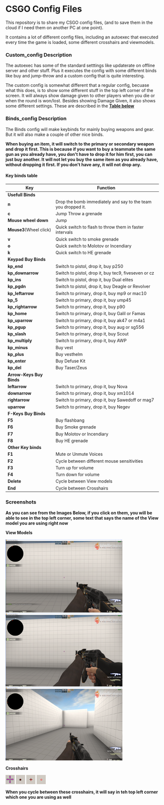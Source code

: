 <h1> CSGO Config Files </h1>

This repository is to share my CSGO config files, (and to save them in the cloud if I need them on another PC at one point).

It contains a lot of different config files, including an autoexec that executed every time the game is loaded, some different crosshairs and viewmodels.

<h3>Custom_config Description</h3>
The autoexec has some of the standard setttings like updaterate on offline server and other stuff. Plus it executes the config with some different binds like buy and jump-throw and a custom config that is quite interesting.

The custom config is somewhat different that a regular config, becuase what this does, is to show some different stuff in the top left corner of the screen. It will always show damage given to other players when you die or when the round is won/lost.
Besides showing Damage Given, it also shows some different settings. These are described in the [**Table below**](#key-binds-table)

<h3>Binds_config Description</h3>
The Binds config will make keybinds for mainly buying weapons and gear. But it will also make a couple of other nice binds.

**When buying an item, it will switch to the primary or secondary weapon and drop it first. This is because if you want to buy a teammate the same gun as you already have, you don't have to drop it for him first, you can just buy another. It will not let you buy the same item as you already have, without dropping it first. If you don't have any, it will not drop any.**

<h4>Key binds table</h4>

| Key						| Function															|
| ------------------------- | ----------------------------------------------------------------- |
| **Usefull Binds** 		| 																	|
| **n** 					| Drop the bomb immediately and say to the team you dropped it. 	|
| **c** 					| Jump Throw a grenade 												|
| **Mouse wheel down** 		| Jump 																|
| **Mouse3**(Wheel click) 	| Quick switch to flash to throw them in faster intervals 			|
| **v** 					| Quick switch to smoke grenade 									|
| **o** 					| Quick switch to Molotov or Incendiary 							|
| **k** 					| Quick switch to HE grenade 										|
| **Keypad Buy Binds** 		| 																	|
| **kp_end** 				| Switch to pistol, drop it, buy p250 								|
| **kp_downarrow** 			| Switch to pistol, drop it, buy tec9, fiveseven or cz 				|
| **kp_ins** 				| Switch to pistol, drop it, buy Dual elites 						|
| **kp_pgdn** 				| Switch to pistol, drop it, buy Deagle or Revolver 				|
| **kp_leftarrow** 			| Switch to primary, drop it, buy mp9 or mac10 						|
| **kp_5** 					| Switch to primary, drop it, buy ump45 							|
| **kp_rightarrow** 		| Switch to primary, drop it, buy p90 								|
| **kp_home** 				| Switch to primary, drop it, buy Galil or Famas 					|
| **kp_uparrow** 			| Switch to primary, drop it, buy ak47 or m4a1 						|
| **kp_pgup** 				| Switch to primary, drop it, buy aug or sg556 						|
| **kp_slash** 				| Switch to primary, drop it, buy Scout 							|
| **kp_multiply** 			| Switch to primary, drop it, buy AWP 								|
| **kp_minus** 				| Buy vest 															|
| **kp_plus** 				| Buy vesthelm 														|
| **kp_enter** 				| Buy Defuse Kit 													|
| **kp_del** 				| Buy Taser/Zeus 													|
| **Arrow-Keys Buy Binds** 	| 																	|
| **leftarrow** 			| Switch to primary, drop it, buy Nova 								|
| **downarrow** 			| Switch to primary, drop it, buy xm1014 							|
| **rightarrow** 			| Switch to primary, drop it, buy Sawedoff or mag7 					|
| **uparrow** 				| Switch to primary, drop it, buy Negev 							|
| **F-Keys Buy Binds** 		| 																	|
| **F5** 					| Buy flashbang 													|
| **F6** 					| Buy Smoke grenade 												|
| **F7** 					| Buy Molotov or Incendiary 										|
| **F8** 					| Buy HE grenade 													|
| **Other Key binds** 		| 																	|
| **F1** 					| Mute or Unmute Voices 											|
| **F2** 					| Cycle between different mouse sensitivities						|
| **F3** 					| Turn up for volume		 										|
| **F4** 					| Turn down for volume 												|
| **Delete** 				| Cycle between View models 										|
| **End** 					| Cycle between Crosshairs 											|

<h3>Screenshots</h3>

**As you can see from the Images Below, if you click on them, you will be able to see in the top left corner, some text that says the name of the View model you are using right now**

**View Models**

<img src="/Images/Standard-view-model.png?raw=true" title="Standard View Model" height="240" width="384"> <img src="/Images/Gangsta-view-model.png?raw=true" title="Gangsta View Model" height="240" width="384"> <img src="/Images/Quake-view-model.png?raw=true" title="Quake View Model" height="240" width="384">

**Crosshairs**

<img src="/Images/Standard-Crosshair.png?raw=true" title="Standard Crosshair" height="30" width="30"> <img src="/Images/Reddot-Crosshair.png?raw=true" title="Red dot Crosshair" height="30" width="30"> <img src="/Images/Redplus-Crosshair.png?raw=true" title="Red Plus Crosshair" height="30" width="30"> <img src="/Images/Redcircle-Crosshair.png?raw=true" title="Red Circle Crosshair" height="30" width="30"> 

**When you cycle between these crosshairs, it will say in teh top left corner which one you are using as well**
